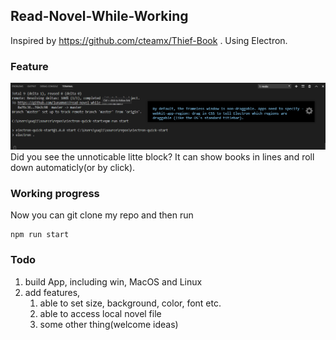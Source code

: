 ## Read-Novel-While-Working
Inspired by https://github.com/cteamx/Thief-Book .
Using Electron.

### Feature
![](https://github.com/luna0607/read-novel-while-working/raw/master/img/screenshot1.png)
Did you see the unnoticable litte block? It can show books in lines and roll down automaticly(or by click).

### Working progress
Now you can git clone my repo and then run 
```
npm run start
```

### Todo
1. build App, including win, MacOS and Linux
2. add features, 
    1) able to set size, background, color, font etc.
    2) able to access local novel file
    3) some other thing(welcome ideas)
